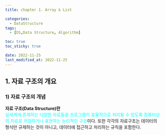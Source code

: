 ```yaml
---
title: chapter 1. Array & List

categories:
  - DataStructure
tags:
  - [DS,Data Structure, Algorithm]

toc: true
toc_sticky: true

date: 2022-11-25
last_modified_at: 2022-11-25 
---
```


## 1. 자료 구조의 개요
### 1) 자료 구조의 개념

**자료 구조(Data Structure)란**  
<span style = "color:aqua">실세계에 존재하는 다양한 자료들을 프로그램이 효율적으로 처리될 수 있도록 컴퓨터상의 자료로 저장하거나 표현하는 논리적인 구조</span>이다. 
또한 각각의 자료구조는 데이터의 형식만 규제하는 것이 아니고, 데이터에 접근하고 처리하는 규칙을 포함한다.

